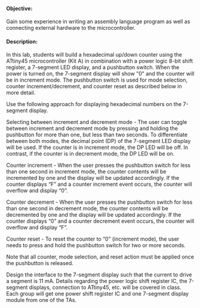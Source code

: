 #### Objective: 
Gain some experience in writing an assembly language program as well as connecting external hardware to the microcontroller.

#### Description:
In this lab, students will build a hexadecimal up/down counter using the ATtiny45 microcontroller (Kit A) in combination with a power logic 8-bit shift register, a 7-segment LED display, and a pushbutton switch. When the power is turned on, the 7-segment display will show "0" and the counter will be in increment mode. The pushbutton switch is used for mode selection, counter increment/decrement, and counter reset as described below in more detail.

Use the following approach for displaying hexadecimal numbers on the 7-segment display.

Selecting between increment and decrement mode - The user can toggle between increment and decrement mode by pressing and holding the pushbutton for more than one, but less than two seconds. To differentiate between both modes, the decimal point (DP) of the 7-segment LED display will be used. If the counter is in increment mode, the DP LED will be off. In contrast, if the counter is in decrement mode, the DP LED will be on.

Counter increment - When the user presses the pushbutton switch for less than one second in increment mode, the counter contents will be incremented by one and the display will be updated accordingly. If the counter displays “F” and a counter increment event occurs, the counter will overflow and display “0”.

Counter decrement - When the user presses the pushbutton switch for less than one second in decrement mode, the counter contents will be decremented by one and the display will be updated accordingly. If the counter displays “0” and a counter decrement event occurs, the counter will overflow and display “F”.

Counter reset - To reset the counter to “0” (increment mode), the user needs to press and hold the pushbutton switch for two or more seconds.

Note that all counter, mode selection, and reset action must be applied once the pushbutton is released.

Design the interface to the 7-segment display such that the current to drive a segment is 11 mA. Details regarding the power logic shift register IC, the 7-segment displays, connection to ATtiny45, etc. will be covered in class. Each group will get one power shift register IC and one 7-segment display module from one of the TAs.
